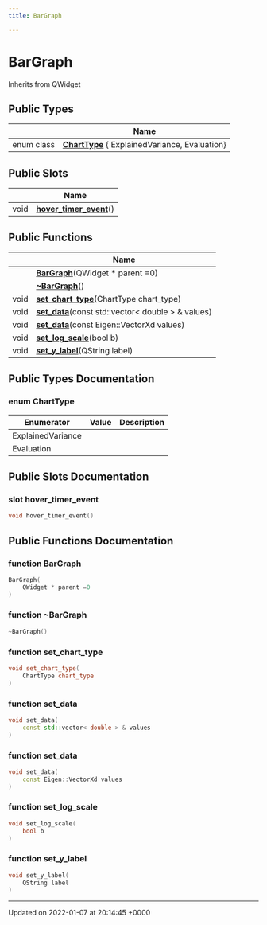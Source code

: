 ```yaml
---
title: BarGraph

---
```


# BarGraph





Inherits from QWidget

## Public Types

|                | Name           |
| -------------- | -------------- |
| enum class| **[ChartType](../Classes/classBarGraph.md#enum-charttype)** { ExplainedVariance, Evaluation} |

## Public Slots

|                | Name           |
| -------------- | -------------- |
| void | **[hover_timer_event](../Classes/classBarGraph.md#slot-hover-timer-event)**() |

## Public Functions

|                | Name           |
| -------------- | -------------- |
| | **[BarGraph](../Classes/classBarGraph.md#function-bargraph)**(QWidget * parent =0) |
| | **[~BarGraph](../Classes/classBarGraph.md#function-~bargraph)**() |
| void | **[set_chart_type](../Classes/classBarGraph.md#function-set-chart-type)**(ChartType chart_type) |
| void | **[set_data](../Classes/classBarGraph.md#function-set-data)**(const std::vector< double > & values) |
| void | **[set_data](../Classes/classBarGraph.md#function-set-data)**(const Eigen::VectorXd values) |
| void | **[set_log_scale](../Classes/classBarGraph.md#function-set-log-scale)**(bool b) |
| void | **[set_y_label](../Classes/classBarGraph.md#function-set-y-label)**(QString label) |

## Public Types Documentation

### enum ChartType

| Enumerator | Value | Description |
| ---------- | ----- | ----------- |
| ExplainedVariance | |   |
| Evaluation | |   |




## Public Slots Documentation

### slot hover_timer_event

```cpp
void hover_timer_event()
```


## Public Functions Documentation

### function BarGraph

```cpp
BarGraph(
    QWidget * parent =0
)
```


### function ~BarGraph

```cpp
~BarGraph()
```


### function set_chart_type

```cpp
void set_chart_type(
    ChartType chart_type
)
```


### function set_data

```cpp
void set_data(
    const std::vector< double > & values
)
```


### function set_data

```cpp
void set_data(
    const Eigen::VectorXd values
)
```


### function set_log_scale

```cpp
void set_log_scale(
    bool b
)
```


### function set_y_label

```cpp
void set_y_label(
    QString label
)
```


-------------------------------

Updated on 2022-01-07 at 20:14:45 +0000